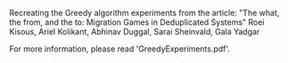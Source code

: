 Recreating the Greedy algorithm experiments from the article: "The what, the from, and the to: Migration Games in Deduplicated Systems"
Roei Kisous, Ariel Kolikant, Abhinav Duggal, Sarai Sheinvald, Gala Yadgar


For more information, please read 'GreedyExperiments.pdf'.